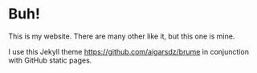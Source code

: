# Buh!

This is my website. There are many other like it, but this one is mine.

I use this Jekyll theme https://github.com/aigarsdz/brume in conjunction with GitHub static pages.